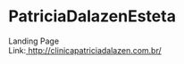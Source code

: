 # PatriciaDalazenEsteta
Landing Page 
<br/>
Link:<a href="http://clinicapatriciadalazen.com.br/"> http://clinicapatriciadalazen.com.br/</a>
